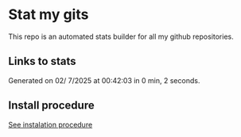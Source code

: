 # Stat my gits

This repo is an automated stats builder for all my github repositories.

## Links to stats


Generated on 02/ 7/2025 at 00:42:03 in 0 min, 2 seconds.

## Install procedure

[See instalation procedure](./src/install.md)
